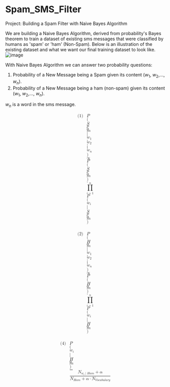 # Spam_SMS_Filter
Project: Building a Spam Filter with Naive Bayes Algorithm

We are building a Naive Bayes Algorithm, derived from probability's Bayes theorem to train a dataset of existing sms messages that were classified by humans as 'spam' or 'ham' (Non-Spam).
Below is an illustration of the existing dataset and what we want our final training dataset to look like.
![image](https://github.com/ltakouay18/Spam_SMS_Filter/assets/129616564/65e2ded7-091d-4be8-9c34-0a63d5dd1447)

With Naive Bayes Algorithm we can answer two probability questions:
1. Probability of a New Message being a Spam given its content ($w_{1}$, $w_{2}$,..., $w_{n}$).
2. Probability of a New Message being a ham (non-spam) given its content ($w_{1}$, $w_{2}$,..., $w_{n}$).
   
$w_{n}$ is a word in the sms message.

<math xmlns="http://www.w3.org/1998/Math/MathML" display="block">
  <mtable displaystyle="true">
    <mlabeledtr>
      <mtd>
        <mtext>(1)</mtext>
      </mtd>
      <mtd>
        <mi>P</mi>
        <mo stretchy="false">(</mo>
        <mi>S</mi>
        <mi>p</mi>
        <mi>a</mi>
        <mi>m</mi>
        <mo data-mjx-texclass="ORD" stretchy="false">|</mo>
        <msub>
          <mi>w</mi>
          <mn>1</mn>
        </msub>
        <mo>,</mo>
        <msub>
          <mi>w</mi>
          <mn>2</mn>
        </msub>
        <mo>,</mo>
        <mo>.</mo>
        <mo>.</mo>
        <mo>.</mo>
        <mo>,</mo>
        <msub>
          <mi>w</mi>
          <mi>n</mi>
        </msub>
        <mo stretchy="false">)</mo>
        <mo>&#x221D;</mo>
        <mi>P</mi>
        <mo stretchy="false">(</mo>
        <mi>S</mi>
        <mi>p</mi>
        <mi>a</mi>
        <mi>m</mi>
        <mo stretchy="false">)</mo>
        <mo>&#x22C5;</mo>
        <munderover>
          <mo data-mjx-texclass="OP">&#x220F;</mo>
          <mrow data-mjx-texclass="ORD">
            <mi>i</mi>
            <mo>=</mo>
            <mn>1</mn>
          </mrow>
          <mrow data-mjx-texclass="ORD">
            <mi>n</mi>
          </mrow>
        </munderover>
        <mi>P</mi>
        <mo stretchy="false">(</mo>
        <msub>
          <mi>w</mi>
          <mi>i</mi>
        </msub>
        <mo data-mjx-texclass="ORD" stretchy="false">|</mo>
        <mi>S</mi>
        <mi>p</mi>
        <mi>a</mi>
        <mi>m</mi>
        <mo stretchy="false">)</mo>
      </mtd>
    </mlabeledtr>
  </mtable>
</math>

<br> 
<math xmlns="http://www.w3.org/1998/Math/MathML" display="block">
  <mtable displaystyle="true">
    <mlabeledtr>
      <mtd>
        <mtext>(2)</mtext>
      </mtd>
      <mtd>
        <mi>P</mi>
        <mo stretchy="false">(</mo>
        <mi>H</mi>
        <mi>a</mi>
        <mi>m</mi>
        <mo data-mjx-texclass="ORD" stretchy="false">|</mo>
        <msub>
          <mi>w</mi>
          <mn>1</mn>
        </msub>
        <mo>,</mo>
        <msub>
          <mi>w</mi>
          <mn>2</mn>
        </msub>
        <mo>,</mo>
        <mo>.</mo>
        <mo>.</mo>
        <mo>.</mo>
        <mo>,</mo>
        <msub>
          <mi>w</mi>
          <mi>n</mi>
        </msub>
        <mo stretchy="false">)</mo>
        <mo>&#x221D;</mo>
        <mi>P</mi>
        <mo stretchy="false">(</mo>
        <mi>H</mi>
        <mi>a</mi>
        <mi>m</mi>
        <mo stretchy="false">)</mo>
        <mo>&#x22C5;</mo>
        <munderover>
          <mo data-mjx-texclass="OP">&#x220F;</mo>
          <mrow data-mjx-texclass="ORD">
            <mi>i</mi>
            <mo>=</mo>
            <mn>1</mn>
          </mrow>
          <mrow data-mjx-texclass="ORD">
            <mi>n</mi>
          </mrow>
        </munderover>
        <mi>P</mi>
        <mo stretchy="false">(</mo>
        <msub>
          <mi>w</mi>
          <mi>i</mi>
        </msub>
        <mo data-mjx-texclass="ORD" stretchy="false">|</mo>
        <mi>H</mi>
        <mi>a</mi>
        <mi>m</mi>
        <mo stretchy="false">)</mo>
      </mtd>
    </mlabeledtr>
  </mtable>
</math>

<br>
<math xmlns="http://www.w3.org/1998/Math/MathML" display="block">
  <mtable displaystyle="true">
    <mlabeledtr>
      <mtd>
        <mtext>(4)</mtext>
      </mtd>
      <mtd>
        <mi>P</mi>
        <mo stretchy="false">(</mo>
        <msub>
          <mi>w</mi>
          <mi>i</mi>
        </msub>
        <mo data-mjx-texclass="ORD" stretchy="false">|</mo>
        <mi>H</mi>
        <mi>a</mi>
        <mi>m</mi>
        <mo stretchy="false">)</mo>
        <mo>=</mo>
        <mfrac>
          <mrow>
            <msub>
              <mi>N</mi>
              <mrow data-mjx-texclass="ORD">
                <msub>
                  <mi>w</mi>
                  <mi>i</mi>
                </msub>
                <mo data-mjx-texclass="ORD" stretchy="false">|</mo>
                <mi>H</mi>
                <mi>a</mi>
                <mi>m</mi>
              </mrow>
            </msub>
            <mo>+</mo>
            <mi>&#x3B1;</mi>
          </mrow>
          <mrow>
            <msub>
              <mi>N</mi>
              <mrow data-mjx-texclass="ORD">
                <mi>H</mi>
                <mi>a</mi>
                <mi>m</mi>
              </mrow>
            </msub>
            <mo>+</mo>
            <mi>&#x3B1;</mi>
            <mo>&#x22C5;</mo>
            <msub>
              <mi>N</mi>
              <mrow data-mjx-texclass="ORD">
                <mi>V</mi>
                <mi>o</mi>
                <mi>c</mi>
                <mi>a</mi>
                <mi>b</mi>
                <mi>u</mi>
                <mi>l</mi>
                <mi>a</mi>
                <mi>r</mi>
                <mi>y</mi>
              </mrow>
            </msub>
          </mrow>
        </mfrac>
      </mtd>
    </mlabeledtr>
  </mtable>
</math>


